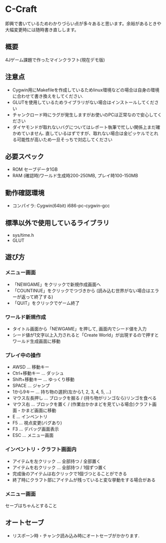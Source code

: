 # C-Craft
即興で書いているためわかりづらい点が多々あると思います。余裕があるときや大幅変更時には随時書き直しします。
## 概要
4Jゲーム課題で作ったマインクラフト(現在デモ版)
## 注意点
- Cygwin用にMakefileを作成しているためlinux環境などの場合は自身の環境に合わせて書き換えをしてください.
- GLUTを使用しているためライブラリがない場合はインストールしてください
- チャンクロード時にラグが発生しますがお使いのPCは正常なので安心してください
- ダイヤモンドが取れないバグについてはレポート執筆で忙しい関係上まだ確かめていません. 直しているはずですが、取れない場合は金ピッケルでとれる可能性が高いため一旦そっちで対応してください
## 必要スペック
- ROM セーブデータ1GB
- RAM (確認時)ワールド生成時200-250MB, プレイ時100-150MB
## 動作確認環境
- コンパイラ: Cygwin(64bit) i686-pc-cygwin-gcc
## 標準以外で使用しているライブラリ
- sys/time.h
- GLUT
## 遊び方
### メニュー画面
- 「NEWGAME」をクリックで新規作成画面へ
- 「COUNTINUE」をクリックでつづきから (読み込む世界がない場合はエラーが返って終了する)
- 「QUIT」をクリックでゲーム終了
### ワールド新規作成
- タイトル画面から「NEWGAME」を押して, 画面内でシード値を入力
- シード値が1文字以上入力されると「Create World」が出現するので押すとワールド生成画面に移動

### プレイ中の操作
- AWSD ... 移動キー
- Ctrl+移動キー ... ダッシュ
- Shift+移動キー ... ゆっくり移動
- SPACE ... ジャンプ
- 1から9キー ... 持ち物の選択(左から1, 2, 3, 4, 5, ...)
- マウス左長押し ... ブロックを掘る / (持ち物がリンゴなら)リンゴを食べる
- マウス右 ... ブロックを置く / (作業台かかまどを見ている場合)クラフト画面・かまど画面に移動
- E ... インベントリ
- F5 ... 視点変更(バグあり)
- F3 ... デバッグ画面表示
- ESC ... メニュー画面

### インベントリ・クラフト画面内
- アイテムを左クリック ... 全部持つ / 全部置く
- アイテムを右クリック ... 全部持つ / 1個ずつ置く
- 完成後のアイテムは右クリックで1個づつとることができる
- 終了時にクラフト部にアイテムが残っていると変な挙動をする場合がある
### メニュー画面
セーブはちゃんとすること

## オートセーブ
- リスポーン時・チャンク読み込み時にオートセーブがかかります.
